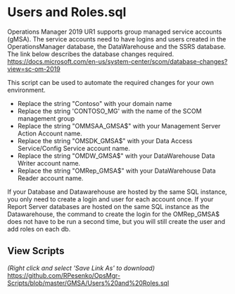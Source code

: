 # Users and Roles.sql
Operations Manager 2019 UR1 supports group managed service accounts (gMSA). The service accounts need to have logins and users created in the OperationsManager database, the DataWarehouse and the SSRS database.   The link below describes the database changes required.
https://docs.microsoft.com/en-us/system-center/scom/database-changes?view=sc-om-2019

This script can be used to automate the required changes for your own environment.
   - Replace the string "Contoso" with your domain name
   - Replace the string 'CONTOSO_MG' with the name of the SCOM management group
   - Replace the string "OMMSAA_GMSA$" with your Management Server Action Account name.
   - Replace the string "OMSDK_GMSA$" with your Data Access Service/Config Service account name.
   - Replace the string "OMDW_GMSA$" with your DataWarehouse Data Writer account name.
   - Replace the string "OMRep_GMSA$" with your DataWarehouse Data Reader account name.

If your Database and Datawarehouse are hosted by the same SQL instance, you only need to create a login and user for each account once.  If your Report Server databases are hosted on the same SQL instance as the Datawarehouse, the command to create the login for the OMRep_GMSA$ does not have to be run a second time, but you will still create the user and add roles on each db.

## View Scripts    
_(Right click and select 'Save Link As' to download)_    
https://github.com/RPesenko/OpsMgr-Scripts/blob/master/GMSA/Users%20and%20Roles.sql